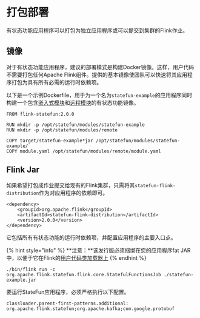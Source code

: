 # 打包部署

有状态功能应用程序可以打包为独立应用程序或可以提交到集群的Flink作业。

## 镜像

对于有状态功能应用程序，建议的部署模式是构建Docker镜像。这样，用户代码不需要打包任何Apache Flink组件。提供的基本镜像使团队可以快速将其应用程序打包为具有所有必需的运行时依赖项。

以下是一个示例Dockerfile，用于为一个名为`statefun-example`的应用程序同时构建一个包含[嵌入式模块](https://ci.apache.org/projects/flink/flink-statefun-docs-release-2.0/sdk/modules.html#embedded-module)和[远程模块](https://ci.apache.org/projects/flink/flink-statefun-docs-release-2.0/sdk/modules.html#remote-module)的有状态功能镜像。

```text
FROM flink-statefun:2.0.0

RUN mkdir -p /opt/statefun/modules/statefun-example
RUN mkdir -p /opt/statefun/modules/remote

COPY target/statefun-example*jar /opt/statefun/modules/statefun-example/
COPY module.yaml /opt/statefun/modules/remote/module.yaml
```

## Flink Jar

如果希望打包成作业提交给现有的Flink集群，只需将其`statefun-flink-distribution`作为对应用程序的依赖即可。

```markup
<dependency>
	<groupId>org.apache.flink</groupId>
	<artifactId>statefun-flink-distribution</artifactId>
	<version>2.0.0</version>
</dependency>
```

它包括所有有状态功能的运行时依赖项，并配置应用程序的主要入口点。

{% hint style="info" %}
 **注意：**该发行版必须捆绑在您的应用程序fat JAR中，以便于它在Flink的[用户代码类加载器上](https://ci.apache.org/projects/flink/flink-docs-stable/monitoring/debugging_classloading.html#inverted-class-loading-and-classloader-resolution-order)
{% endhint %}

```text
./bin/flink run -c org.apache.flink.statefun.flink.core.StatefulFunctionsJob ./statefun-example.jar
```

要运行StateFun应用程序，必须严格执行以下配置。

```text
classloader.parent-first-patterns.additional: org.apache.flink.statefun;org.apache.kafka;com.google.protobuf
```

